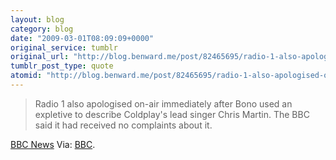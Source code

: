```yaml
---
layout: blog
category: blog
date: "2009-03-01T08:09:09+0000"
original_service: tumblr
original_url: "http://blog.benward.me/post/82465695/radio-1-also-apologised-on-air-immediately-after"
tumblr_post_type: quote
atomid: "http://blog.benward.me/post/82465695/radio-1-also-apologised-on-air-immediately-after"
---
```

> Radio 1 also apologised on-air immediately after Bono used an expletive to describe Coldplay's lead singer Chris Martin.
> The BBC said it had received no complaints about it.

<a href="http://news.bbc.co.uk/2/hi/entertainment/7915370.stm">BBC News</a>
Via: [BBC](http://news.bbc.co.uk/2/hi/entertainment/7915370.stm).